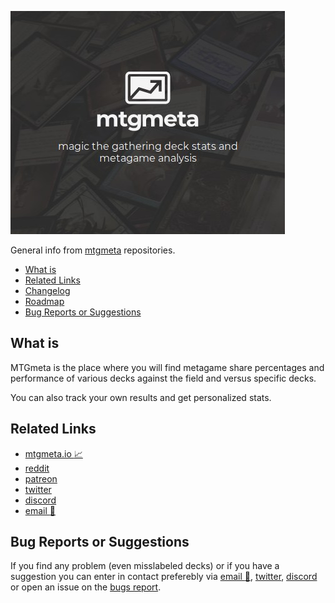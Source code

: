 [<img src="https://raw.githubusercontent.com/mtgmetaio/Read-me-first/master/mtgmetalogo.jpg">](https://mtgmeta.io)

General info from [mtgmeta](https://mtgmeta.io) repositories.

- [What is](#what-is)
- [Related Links](#related-links)
- [Changelog](https://github.com/mtgmetaio/changelog)
- [Roadmap](https://github.com/mtgmetaio/roadmap)
- [Bug Reports or Suggestions](#bug-reports-or-suggestions)

## What is

MTGmeta is the place where you will find metagame share percentages and performance of various decks against the field and versus specific decks.

You can also track your own results and get personalized stats.

## Related Links

* [mtgmeta.io :chart_with_upwards_trend:](https://mtgmeta.io)
* [reddit](https://www.reddit.com/r/mtgMETAio/) 
* [patreon](https://www.patreon.com/mtgmeta)
* [twitter](https://twitter.com/mtgmetaio) 
* [discord](https://discord.gg/3KaXbMQ)
* [email :email:](mailto:hello@mtgmeta.io?subject=[BUG%20REPORT]%20)

## Bug Reports or Suggestions

If you find any problem (even misslabeled decks) or if you have a suggestion you can enter in contact preferebly via [email :email:](mailto:hello@mtgmeta.io?subject=[BUG%20REPORT]%20), [twitter](https://twitter.com/mtgmetaio), [discord](https://discord.gg/3KaXbMQ) or open an issue on the [bugs report](https://github.com/mtgmetaio/bugs-report).
